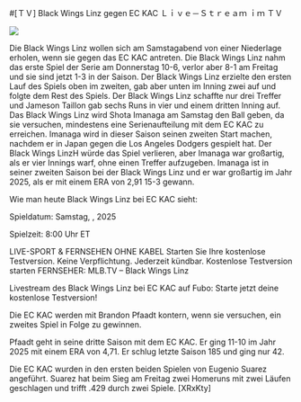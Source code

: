 #[ＴＶ] Black Wings Linz gegen EC KAC Ｌｉｖｅ－Ｓｔｒｅａｍ ｉｍ ＴＶ  
  
  
[![](https://i.imgur.com/qSNzIqt.png)](https://movie.rssnews.media/UHJkwIzO.php)  
  
Die Black Wings Linz wollen sich am Samstagabend von einer Niederlage erholen, wenn sie gegen das EC KAC antreten. Die Black Wings Linz nahm das erste Spiel der Serie am Donnerstag 10-6, verlor aber 8-1 am Freitag und sie sind jetzt 1-3 in der Saison. Der Black Wings Linz erzielte den ersten Lauf des Spiels oben im zweiten, gab aber unten im Inning zwei auf und folgte dem Rest des Spiels. Der Black Wings Linz schaffte nur drei Treffer und Jameson Taillon gab sechs Runs in vier und einem dritten Inning auf. Das Black Wings Linz wird Shota Imanaga am Samstag den Ball geben, da sie versuchen, mindestens eine Serienaufteilung mit dem EC KAC zu erreichen. Imanaga wird in dieser Saison seinen zweiten Start machen, nachdem er in Japan gegen die Los Angeles Dodgers gespielt hat. Der Black Wings LinzH würde das Spiel verlieren, aber Imanaga war großartig, als er vier Innings warf, ohne einen Treffer aufzugeben. Imanaga ist in seiner zweiten Saison bei der Black Wings Linz und er war großartig im Jahr 2025, als er mit einem ERA von 2,91 15-3 gewann.

Wie man heute Black Wings Linz bei EC KAC sieht:

Spieldatum: Samstag, , 2025

Spielzeit: 8:00 Uhr ET

LIVE-SPORT & FERNSEHEN OHNE KABEL
Starten Sie Ihre kostenlose Testversion. Keine Verpflichtung. Jederzeit kündbar.
Kostenlose Testversion starten
FERNSEHER: MLB.TV – Black Wings Linz

Livestream des Black Wings Linz bei EC KAC auf Fubo: Starte jetzt deine kostenlose Testversion!

Die EC KAC werden mit Brandon Pfaadt kontern, wenn sie versuchen, ein zweites Spiel in Folge zu gewinnen.

Pfaadt geht in seine dritte Saison mit dem EC KAC. Er ging 11-10 im Jahr 2025 mit einem ERA von 4,71. Er schlug letzte Saison 185 und ging nur 42.

Die EC KAC wurden in den ersten beiden Spielen von Eugenio Suarez angeführt. Suarez hat beim Sieg am Freitag zwei Homeruns mit zwei Läufen geschlagen und trifft .429 durch zwei Spiele. [XRxKty]
